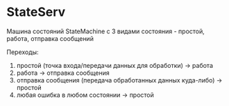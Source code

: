# StateServ

Машина состояний StateMachine с 3 видами состояния - простой, работа, отправка сообщений  

Переходы:  
1) простой (точка входа/передачи данных для обработки) -> работа  
2) работа -> отправка сообщения  
3) отправка сообщения (передача обработанных данных куда-либо) -> простой  
4) любая ошибка в любом состоянии -> простой  